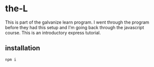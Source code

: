 # the-L

This is part of the galvanize learn program. I went through the program before they had this setup and I'm going back through the javascript course. This is an introductory express tutorial.

## installation
`npm i`
